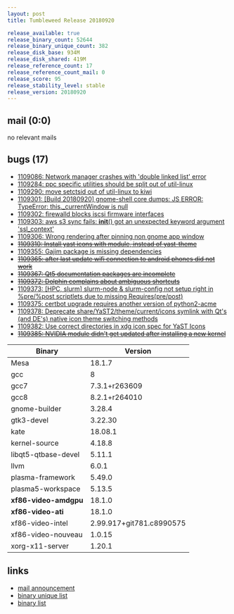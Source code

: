 ```yaml
---
layout: post
title: Tumbleweed Release 20180920

release_available: true
release_binary_count: 52644
release_binary_unique_count: 382
release_disk_base: 934M
release_disk_shared: 419M
release_reference_count: 17
release_reference_count_mail: 0
release_score: 95
release_stability_level: stable
release_version: 20180920
---
```


## mail (0:0)

no relevant mails

## bugs (17)

<!--more-->

- [1109086: Network manager crashes with 'double linked list' error](https://bugzilla.opensuse.org/show_bug.cgi?id=1109086)
- [1109284: ppc specific utilities should be split out of util-linux](https://bugzilla.opensuse.org/show_bug.cgi?id=1109284)
- [1109290: move setctsid out of util-linux to kiwi](https://bugzilla.opensuse.org/show_bug.cgi?id=1109290)
- [1109301: \[Build 20180920\] gnome-shell core dumps: JS ERROR: TypeError: this._currentWindow is null](https://bugzilla.opensuse.org/show_bug.cgi?id=1109301)
- [1109302: firewalld blocks iscsi firmware interfaces](https://bugzilla.opensuse.org/show_bug.cgi?id=1109302)
- [1109303: aws s3 sync fails:  __init__() got an unexpected keyword argument 'ssl_context'](https://bugzilla.opensuse.org/show_bug.cgi?id=1109303)
- [1109306: Wrong rendering after pinning non gnome app window](https://bugzilla.opensuse.org/show_bug.cgi?id=1109306)
- ~~[1109310: Install yast icons with module, instead of yast-theme](https://bugzilla.opensuse.org/show_bug.cgi?id=1109310)~~
- [1109355: Gajim package is missing dependencies](https://bugzilla.opensuse.org/show_bug.cgi?id=1109355)
- ~~[1109365: after last update wifi connection to android phones did not work](https://bugzilla.opensuse.org/show_bug.cgi?id=1109365)~~
- ~~[1109367: Qt5 documentation packages are incomplete](https://bugzilla.opensuse.org/show_bug.cgi?id=1109367)~~
- ~~[1109372: Dolphin complains about ambiguous shortcuts](https://bugzilla.opensuse.org/show_bug.cgi?id=1109372)~~
- [1109373: \[HPC, slurm\] slurm-node & slurm-config not setup right in %pre/%post scriptlets due to missing Requires(pre/post)](https://bugzilla.opensuse.org/show_bug.cgi?id=1109373)
- [1109375: certbot upgrade requires another version of python2-acme](https://bugzilla.opensuse.org/show_bug.cgi?id=1109375)
- [1109378: Deprecate share/YaST2/theme/current/icons symlink with Qt's (and DE's) native icon theme switching methods](https://bugzilla.opensuse.org/show_bug.cgi?id=1109378)
- [1109382: Use correct directories in xdg icon spec for YaST Icons](https://bugzilla.opensuse.org/show_bug.cgi?id=1109382)
- ~~[1109385: NVIDIA module didn't get updated after installing a new kernel](https://bugzilla.opensuse.org/show_bug.cgi?id=1109385)~~

Binary | Version
--- | ---
Mesa | 18.1.7
gcc | 8
gcc7 | 7.3.1+r263609
gcc8 | 8.2.1+r264010
gnome-builder | 3.28.4
gtk3-devel | 3.22.30
kate | 18.08.1
kernel-source | 4.18.8
libqt5-qtbase-devel | 5.11.1
llvm | 6.0.1
plasma-framework | 5.49.0
plasma5-workspace | 5.13.5
**xf86-video-amdgpu** | 18.1.0
**xf86-video-ati** | 18.1.0
xf86-video-intel | 2.99.917+git781.c8990575
xf86-video-nouveau | 1.0.15
xorg-x11-server | 1.20.1

## links

- [mail announcement](https://lists.opensuse.org/opensuse-factory/2018-09/msg00151.html)
- [binary unique list](http://download.tumbleweed.boombatower.com/20180920/rpm.unique.list)
- [binary list](http://download.tumbleweed.boombatower.com/20180920/rpm.list)
